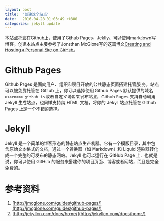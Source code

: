 ```yaml
---
layout: post
title:  "创建这个站点"
date:   2016-04-28 01:03:49 +0800
categories: jekyll update
---
```


本站点托管在Github上，使用了Github Pages、Jeklly。可以使用markdown写博客。创建本站点主要参考了Jonathan McGlone写的这篇博文[Creating and Hosting a Personal Site on GitHub](http://jmcglone.com/guides/github-pages/)。

# Github Pages
Github Pages 是面向用户、组织和项目开放的公共静态页面搭建托管服 务，站点可以被免费托管在 Github 上，你可以选择使用 Github Pages 默认提供的域名 `username.github.io` 或者自定义域名来发布站点。Github Pages 支持自动利用 Jekyll 生成站点，也同样支持纯 HTML 文档，将你的 Jekyll 站点托管在 Github Pages 上是一个不错的选择。

# Jekyll
Jekyll 是一个简单的博客形态的静态站点生产机器。它有一个模版目录，其中包含原始文本格式的文档，通过一个转换器（如 Markdown）和 Liquid 渲染器转化成一个完整的可发布的静态网站。Jekyll 也可以运行在 GitHub Page 上，也就是说，你可以使用 GitHub 的服务来搭建你的项目页面、博客或者网站，而且是完全免费的。

# 参考资料
1. [http://jmcglone.com/guides/github-pages/](http://jmcglone.com/guides/github-pages/)
2. [http://jekyllcn.com/docs/home/](http://jekyllcn.com/docs/home/)
